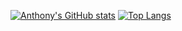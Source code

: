 [![Anthony's GitHub stats](https://github-readme-stats.vercel.app/api?username=anthony-magana&theme=tokyonight&count_private=true&include_all_commits=true)](https://github.com/anthony-magana)
[![Top Langs](https://github-readme-stats.vercel.app/api/top-langs/?username=anthony-magana&theme=dracula&hide=html,css,shell&count_private=true&card_width=495&bg_color=1a1b27&title_color=58a6ff&text_color=3abbad)](https://github.com/anthony-magana)
